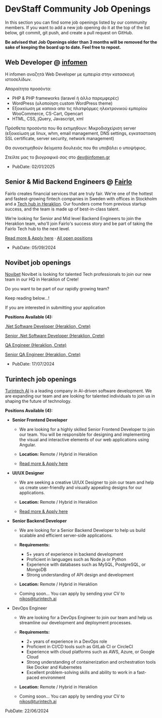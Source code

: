 # DevStaff Community Job Openings

In this section you can find some job openings listed by our community members.
If you want to add a new job opening do it at the top of the list below, git
commit, git push, and create a pull request on GitHub.

__Be advised that Job Openings older than 3 months will be removed for the sake
of keeping the board up to date. Feel free to repost.__

## Web Developer @ [infomen](https://www.linkedin.com/company/infomen-gr/)

Η infomen αναζητά Web Developer με εμπειρία στην κατασκευή ιστοσελίδων.

Απαραίτητα προσόντα:
- PHP & PHP frameworks (laravel ή άλλο παρεμφερές)
- ︎WordPress (υλοποίηση custom WordPress theme)
- ︎Εξοικείωση με καποια απο τις πλατφόρμες ηλεκτρονικού εμπορίου WooCommerce, CS-Cart, Opencart
- ︎HTML, ︎CSS, ︎jQuery,︎ Javascript︎, xml

Πρόσθετα προσόντα που θα εκτιμηθουν:
︎Μικροδιαχείριση server (εξοικείωση με linux, whm, email management, DNS settings, εγκατασταση SSL certificate, server security, network management)

Θα συνεκτιμηθούν δείγματα δουλειάς που θα υποβάλει ο υποψήφιος.

Στείλτε μας το βιογραφικό σας στο dev@infomen.gr

* PubDate: 02/01/2025

## Senior & Mid Backend Engineers @ [Fairlo](https://www.linkedin.com/company/fairlo)

Fairlo creates financial services that are truly fair. We're one of the hottest and fastest-growing fintech companies in Sweden with offices in Stockholm and a [Tech hub in Heraklion](https://www.google.gr/maps/place/Fairlo/@35.340333,25.1203905,18z/data=!4m6!3m5!1s0x149a5b000c5babe3:0x242a453cc5ebc386!8m2!3d35.3408923!4d25.1209928!16s%2Fg%2F11y4nsr8j5?entry=ttu). Our founders come from previous startup success, and the team is made up of best-in-class talent.  

We’re looking for Senior and Mid level Backend Engineers to join the Heraklion team, who’ll join Fairlo's success story and be part of taking the Fairlo Tech hub to the next level.

[Read more & Apply here](https://careers.fairlo.se/jobs/4532514-senior-mid-backend-engineers)  ·   [All open positions](https://careers.fairlo.se/)

* PubDate: 05/09/2024

## Novibet job openings
[Novibet](https://www.novibet.gr/) Novibet is looking for talented Tech professionals to join our new team in our HQ in Heraklion of Crete!

Do you want to be part of our rapidly growing team?

Keep reading below...!

If you are interested in submitting your application

__Positions Available (4):__

[.Net Software Developer (Heraklion, Crete)](https://apply.workable.com/novibet/j/0B51AD0B51/)

[Senior .Net Software Developer (Heraklion, Crete)](https://apply.workable.com/novibet/j/E005BB6CFD/)

[QA Engineer (Heraklion, Crete)](https://apply.workable.com/novibet/j/11FD25484E/)

[Senior QA Engineer (Heraklion, Crete)](https://apply.workable.com/novibet/j/AFB4EF3598/)

* PubDate: 17/07/2024

## Turintech job openings

[Turintech AI](https://www.turintech.ai/) is a leading company in AI-driven software development. We are expanding our team and are looking for talented individuals to join us in shaping the future of technology.

__Positions Available (4):__

- __Senior Frontend Developer__

  - We are looking for a highly skilled Senior Frontend Developer to join our team. You will be responsible for designing and implementing the visual and interactive elements of our web applications using Angular.

  - __Location:__ Remote / Hybrid in Heraklion

  - [Read more & Apply here](https://www.linkedin.com/jobs/view/3955330760)

- __UI/UX Designer__

  - We are seeking a creative UI/UX Designer to join our team and help us create user-friendly and visually appealing designs for our applications.

  - __Location:__ Remote / Hybrid in Heraklion

  - [Read more & Apply here](https://www.linkedin.com/jobs/view/3955326490)

- __Senior Backend Developer__

  - We are looking for a Senior Backend Developer to help us build scalable and efficient server-side applications.

  - __Requirements:__

    - 5+ years of experience in backend development
    - Proficient in languages such as Node.js or Python 
    - Experience with databases such as MySQL, PostgreSQL, or MongoDB
    - Strong understanding of API design and development

  - __Location:__ Remote / Hybrid in Heraklion

  - Coming soon... You can apply by sending your CV to [nikos@turintech.ai](mailto:nikos@turintech.ai)

- DevOps Engineer

  - We are looking for a DevOps Engineer to join our team and help us streamline our development and deployment processes.
  
  - __Requirements:__
    - 2+ years of experience in a DevOps role
    - Proficient in CI/CD tools such as GitLab CI or CircleCI
    - Experience with cloud platforms such as AWS, Azure, or Google Cloud
    - Strong understanding of containerization and orchestration tools like Docker and Kubernetes
    - Excellent problem-solving skills and ability to work in a fast-paced environment
  
  - __Location:__ Remote / Hybrid in Heraklion
  
  - Coming soon... You can apply by sending your CV to [nikos@turintech.ai](mailto:nikos@turintech.ai)

PubDate: 22/06/2024
